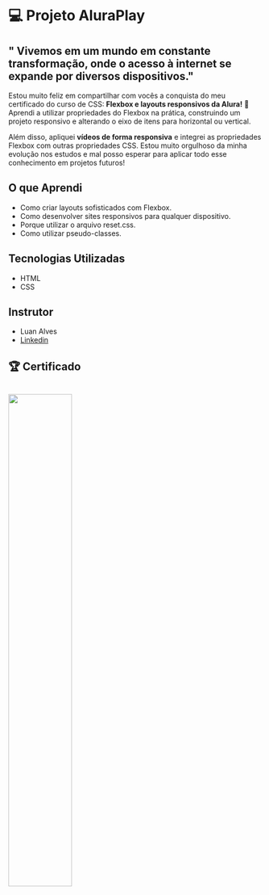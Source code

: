 <h1> 💻 Projeto AluraPlay </h1>

<h2> " Vivemos em um mundo em constante transformação, onde o acesso à internet se expande por diversos dispositivos." </h2>
<p> Estou muito feliz em compartilhar com vocês a conquista do meu certificado do curso de CSS: <strong>Flexbox e layouts responsivos da Alura!</strong> 🎉 Aprendi a utilizar propriedades do Flexbox na prática, construindo um projeto responsivo e alterando o eixo de itens para horizontal ou vertical.</p>

<p> Além disso, apliquei <strong>vídeos de forma responsiva</strong> e integrei as propriedades Flexbox com outras propriedades CSS. Estou muito orgulhoso da minha evolução nos estudos e mal posso esperar para aplicar todo esse conhecimento em projetos futuros!</p>

<h2> O que Aprendi </h2>
<ul>
  <li>
    Como criar layouts sofisticados com Flexbox.
  </li>
  <li>
    Como desenvolver sites responsivos para qualquer dispositivo.
  </li>
  <li>
    Porque utilizar o arquivo reset.css.
  </li>
  <li>
     Como utilizar pseudo-classes.
  </li>
</ul>

<h2> Tecnologias Utilizadas </h2>
<ul>
  <li>
    HTML
  </li>
  <li>
    CSS
  </li>
</ul>

<h2> Instrutor </h2>
<ul>
  <li>
    Luan Alves
  </li>
  <li>
    <a href="https://www.linkedin.com/in/luanalvesdev/"> Linkedin </a>
  </li>
</ul>

<h2> 🏆 Certificado </h2>
<br/>
  <img src="https://github.com/user-attachments/assets/c7c89f2c-2aff-4deb-88e1-5cd52c23e975" width="50%" />
